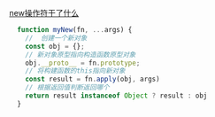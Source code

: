 [new操作符干了什么](../JS-ES6/15.new操作符干了什么.md)

```js
  function myNew(fn, ...args) {
    //  创建一个新对象
    const obj = {};
    // 新对象原型指向构造函数原型对象
    obj.__proto__ = fn.prototype;
    // 将构建函数的this指向新对象
    const result = fn.apply(obj, args)
    // 根据返回值判断返回哪个
    return result instanceof Object ? result : obj
  }
```